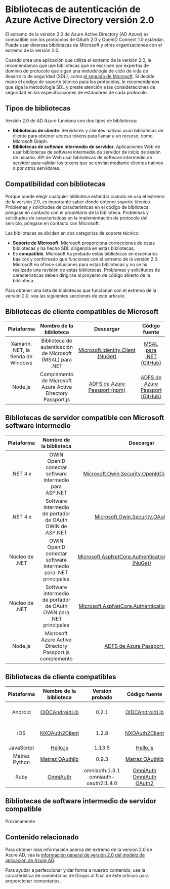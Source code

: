 <properties
   pageTitle="Bibliotecas de autenticación de Azure Active Directory versión 2.0 | Microsoft Azure"
   description="Bibliotecas de cliente compatibles y bibliotecas de software intermedio de servidor y biblioteca relacionado, origen y vínculos de muestras, del extremo de la versión 2.0 de Azure Active Directory."
   services="active-directory"
   documentationCenter=""
   authors="skwan"
   manager="mbaldwin"
   editor=""/>

<tags
   ms.service="active-directory"
   ms.devlang="na"
   ms.topic="article"
   ms.tgt_pltfrm="na"
   ms.workload="identity"
   ms.date="09/30/2016"
   ms.author="skwan;bryanla"/>


# <a name="azure-active-directory-v20-authentication-libraries"></a>Bibliotecas de autenticación de Azure Active Directory versión 2.0
El extremo de la versión 2.0 de Azure Active Directory (AD Azure) es compatible con los protocolos de OAuth 2.0 y OpenID Connect 1.0 estándar. Puede usar diversas bibliotecas de Microsoft y otras organizaciones con el extremo de la versión 2.0.

Cuando crea una aplicación que utiliza el extremo de la versión 2.0, le recomendamos que use bibliotecas que se escriben por expertos de dominio de protocolo que sigan una metodología de ciclo de vida de desarrollo de seguridad (SDL), como [el seguido de Microsoft][Microsoft-SDL]. Si decide mano el código de soporte técnico para los protocolos, le recomendamos que siga la metodología SDL y preste atención a las consideraciones de seguridad en las especificaciones de estándares de cada protocolo.

## <a name="types-of-libraries"></a>Tipos de bibliotecas

Versión 2.0 de AD Azure funciona con dos tipos de bibliotecas:

- **Bibliotecas de cliente**. Servidores y clientes nativos usan bibliotecas de cliente para obtener acceso tokens para llamar a un recurso, como Microsoft Graph.
- **Bibliotecas de software intermedio de servidor**. Aplicaciones Web de usar bibliotecas de software intermedio de servidor de inicio de sesión de usuario. API de Web usar bibliotecas de software intermedio de servidor para validar los tokens que se envían mediante clientes nativos o por otros servidores.

## <a name="library-support"></a>Compatibilidad con bibliotecas
Porque puede elegir cualquier biblioteca estándar cuando se usa el extremo de la versión 2.0, es importante saber dónde obtener soporte técnico. Problemas y solicitudes de características en el código de biblioteca, póngase en contacto con el propietario de la biblioteca. Problemas y solicitudes de características en la implementación de protocolo del servicio, póngase en contacto con Microsoft.

Las bibliotecas se dividen en dos categorías de soporte técnico:

- **Soporte de Microsoft**. Microsoft proporciona correcciones de estas bibliotecas y ha hecho SDL diligencia en estas bibliotecas.
- Es **compatible**. Microsoft ha probado estas bibliotecas en escenarios básicos y confirmado que funcionan con el extremo de la versión 2.0. Microsoft no ofrece soluciones para estas bibliotecas y no se ha realizado una revisión de estas bibliotecas. Problemas y solicitudes de características deben dirigirse al proyecto de código abierto de la biblioteca.

Para obtener una lista de bibliotecas que funcionan con el extremo de la versión 2.0, vea las siguientes secciones de este artículo.

## <a name="microsoft-supported-client-libraries"></a>Bibliotecas de cliente compatibles de Microsoft
| Plataforma| Nombre de la biblioteca| Descargar | Código fuente | Ejemplo |
| :-: | :-: | :-: | :-: | :-: |
| Xamarin. NET, la tienda de Windows | Biblioteca de autenticación de Microsoft (MSAL) para .NET | [Microsoft.Identity.Client (NuGet)][ClientLib-NET-Lib] | [MSAL para .NET (GitHub)][ClientLib-NET-Repo] | [Ejemplo de cliente nativo de escritorio de Windows][ClientLib-NET-Sample] |
| Node.js | Complemento de Microsoft Azure Active Directory Passport.js | [ADFS de Azure Passport (npm)][ClientLib-Node-Lib] | [ADFS de Azure Passport (GitHub)][ClientLib-Node-Repo] | Próximamente |

<!--- COMMENTING OUT UNTIL THEY ARE READY
| iOS, Mac | Microsoft Authentication Library (MSAL) for ObjC | In development | In development | In development |
| Android | Microsoft Authentication Library (MSAL) for Android | In development | In development | In development |
| JavaScript | Microsoft Authentication Library (MSAL) for JavaScript | In development | In development | In development |
 -->

## <a name="microsoft-supported-server-middleware-libraries"></a>Bibliotecas de servidor compatible con Microsoft software intermedio
| Plataforma| Nombre de la biblioteca| Descargar | Código fuente | Ejemplo |
| :-: | :-: | :-: | :-: | :-: |
| .NET 4.x | OWIN OpenID conectar software intermedio para ASP.NET | [Microsoft.Owin.Security.OpenIdConnect (NuGet)][ServerLib-Net4-Owin-Oidc-Lib] | [Proyecto Katana (CodePlex)][ServerLib-Net4-Owin-Oidc-Repo] | [Ejemplo de aplicación Web][ServerLib-Net4-Owin-Oidc-Sample] |
| .NET 4.x | Software intermedio de portador de OAuth OWIN de ASP.NET | [Microsoft.Owin.Security.OAuth (NuGet)][ServerLib-Net4-Owin-Oauth-Lib] | [Proyecto Katana (CodePlex)][ServerLib-Net4-Owin-Oauth-Repo] | [Ejemplo de Web API][ServerLib-Net4-Owin-Oauth-Sample] |
| Núcleo de .NET | OWIN OpenID conectar software intermedio para .NET principales | [Microsoft.AspNetCore.Authentication.OpenIdConnect (NuGet)][ServerLib-NetCore-Owin-Oidc-Lib] | [Seguridad de ASP.NET (GitHub)][ServerLib-NetCore-Owin-Oidc-Repo] | [Ejemplo de aplicación Web][ServerLib-NetCore-Owin-Oidc-Sample] |
| Núcleo de .NET | Software intermedio de portador de OAuth OWIN para .NET principales | [Microsoft.AspNetCore.Authentication.OAuth (NuGet)][ServerLib-NetCore-Owin-Oauth-Lib] | [Seguridad de ASP.NET (GitHub)][ServerLib-NetCore-Owin-Oauth-Repo] | Próximamente |
| Node.js | Microsoft Azure Active Directory Passport.js complemento | [ADFS de Azure Passport (npm)][ServerLib-Node-Lib] | [ADFS de Azure Passport (GitHub)][ServerLib-Node-Repo] | [Ejemplo de aplicación Web][ServerLib-Node-Sample] |
<!--- COMMENTING UNTIL SAMPLE IS AVAILABLE
| .NET 4.x, .NET Core | JSON Web Token Handler for .NET | [System.IdentityModel.Tokens.Jwt (NuGet)][ServerLib-Net-Jwt-Lib] | [Azure AD identity model extensions for .NET (GitHub)][ServerLib-Net-Jwt-Repo] | Coming soon |
--->
## <a name="compatible-client-libraries"></a>Bibliotecas de cliente compatibles
| Plataforma| Nombre de la biblioteca | Versión probado | Código fuente | Ejemplo |
| :-: | :-: | :-: | :-: | :-: |
| Android | [OIDCAndroidLib](https://github.com/kalemontes/OIDCAndroidLib/wiki) | 0.2.1 | [OIDCAndroidLib](https://github.com/kalemontes/OIDCAndroidLib) | [Ejemplo de aplicación nativa](active-directory-v2-devquickstarts-android.md) |
| iOS | [NXOAuth2Client](https://github.com/nxtbgthng/OAuth2Client) | 1.2.8 | [NXOAuth2Client](https://github.com/nxtbgthng/OAuth2Client) | [Ejemplo de aplicación nativa](active-directory-v2-devquickstarts-ios.md)|
| JavaScript | [Hello.js](https://adodson.com/hello.js/) | 1.13.5 | [Hello.js](https://github.com/MrSwitch/hello.js) | Próximamente |
| Matraz Python | [Matraz OAuthlib](https://github.com/lepture/flask-oauthlib) | 0.9.3 | [Matraz OAuthlib](https://github.com/lepture/flask-oauthlib) | Próximamente |
| Ruby | [OmniAuth](https://github.com/omniauth/omniauth/wiki) | omniauth:1.3.1</br>omniauth-oauth2:1.4.0 | [OmniAuth](https://github.com/omniauth/omniauth)</br>[OmniAuth OAuth2](https://github.com/intridea/omniauth-oauth2) | Próximamente |
<!--- REMOVING BRANDON'S FOR NOW
|  |  |  |  |  |
| Android | [OAuth2 Client](https://github.com/wuman/android-oauth-client) |   | [OAuth2 Client](https://github.com/wuman/android-oauth-client)  | Coming soon  |
| Java | [WSO2 Identity Server](https://docs.wso2.com/display/IS500/Introducing+the+Identity+Server) | [Version 5.2.0](http://wso2.com/products/identity-server/) | [Source](https://docs.wso2.com/display/IS500/Building+from+Source) | [Samples index](https://docs.wso2.com/display/IS500/Samples)  |
| Java | [Java Gluu Server](https://gluu.org/docs/) |   | [oxAuth](https://github.com/GluuFederation/oxAuth)  | Coming soon |
| Node.js | [NPM passport-openidconnect](https://www.npmjs.com/package/passport-openidconnect) | 0.0.1  | [Passport-OpenID Connect](https://github.com/jaredhanson/passport-openidconnect) | Coming soon  |
| PHP | [OpenID Connect Basic Client](https://github.com/jumbojett/OpenID-Connect-PHP) |   | [OpenID Connect Basic Client](https://github.com/jumbojett/OpenID-Connect-PHP)  | Coming soon  |
-->

## <a name="compatible-server-middleware-libraries"></a>Bibliotecas de software intermedio de servidor compatible
Próximamente

## <a name="related-content"></a>Contenido relacionado
Para obtener más información acerca del extremo de la versión 2.0 de Azure AD, vea la [información general de versión 2.0 del modelo de aplicación de Azure AD][AAD-App-Model-V2-Overview].

Para ayudar a perfeccionar y dar forma a nuestro contenido, use la característica de comentarios de Disqus al final de este artículo para proporcionar comentarios.

<!--Image references-->

<!--Reference style links -->
[AAD-App-Model-V2-Overview]: active-directory-appmodel-v2-overview.md
[ClientLib-NET-Lib]: http://www.nuget.org/packages/Microsoft.Identity.Client
[ClientLib-NET-Repo]: https://github.com/AzureAD/microsoft-authentication-library-for-dotnet
[ClientLib-NET-Sample]: active-directory-v2-devquickstarts-wpf.md
[ClientLib-Node-Lib]: https://www.npmjs.com/package/passport-azure-ad
[ClientLib-Node-Repo]: https://github.com/AzureAD/passport-azure-ad
[ClientLib-Node-Sample]:
[ClientLib-Iosmac-Lib]:
[ClientLib-Iosmac-Repo]:
[ClientLib-Iosmac-Sample]:
[ClientLib-Android-Lib]:
[ClientLib-Android-Repo]:
[ClientLib-Android-Sample]:
[ClientLib-Js-Lib]:
[ClientLib-Js-Repo]:
[ClientLib-Js-Sample]:
[Microsoft-SDL]: http://www.microsoft.com/sdl/default.aspx
[ServerLib-Net4-Owin-Oidc-Lib]: https://www.nuget.org/packages/Microsoft.Owin.Security.OpenIdConnect/
[ServerLib-Net4-Owin-Oidc-Repo]: http://katanaproject.codeplex.com/
[ServerLib-Net4-Owin-Oidc-Sample]: active-directory-v2-devquickstarts-dotnet-web.md
[ServerLib-Net4-Owin-Oauth-Lib]: https://www.nuget.org/packages/Microsoft.Owin.Security.OAuth/
[ServerLib-Net4-Owin-Oauth-Repo]: http://katanaproject.codeplex.com/
[ServerLib-Net4-Owin-Oauth-Sample]: https://azure.microsoft.com/en-us/documentation/articles/active-directory-v2-devquickstarts-dotnet-api/
[ServerLib-Net-Jwt-Lib]: https://www.nuget.org/packages/System.IdentityModel.Tokens.Jwt
[ServerLib-Net-Jwt-Repo]: https://github.com/AzureAD/azure-activedirectory-identitymodel-extensions-for-dotnet
[ServerLib-Net-Jwt-Sample]:/
[ServerLib-NetCore-Owin-Oidc-Lib]: https://www.nuget.org/packages/Microsoft.AspNetCore.Authentication.OpenIdConnect/
[ServerLib-NetCore-Owin-Oidc-Repo]: https://github.com/aspnet/Security
[ServerLib-NetCore-Owin-Oidc-Sample]: https://github.com/Azure-Samples/active-directory-dotnet-webapp-openidconnect-aspnetcore-v2
[ServerLib-NetCore-Owin-Oauth-Lib]: https://www.nuget.org/packages/Microsoft.AspNetCore.Authentication.OAuth/
[ServerLib-NetCore-Owin-Oauth-Repo]: https://github.com/aspnet/Security
[ServerLib-NetCore-Owin-Oauth-Sample]:/
[ServerLib-Node-Lib]: https://www.npmjs.com/package/passport-azure-ad
[ServerLib-Node-Repo]: https://github.com/AzureAD/passport-azure-ad/
[ServerLib-Node-Sample]: https://azure.microsoft.com/en-us/documentation/articles/active-directory-v2-devquickstarts-node-web/
